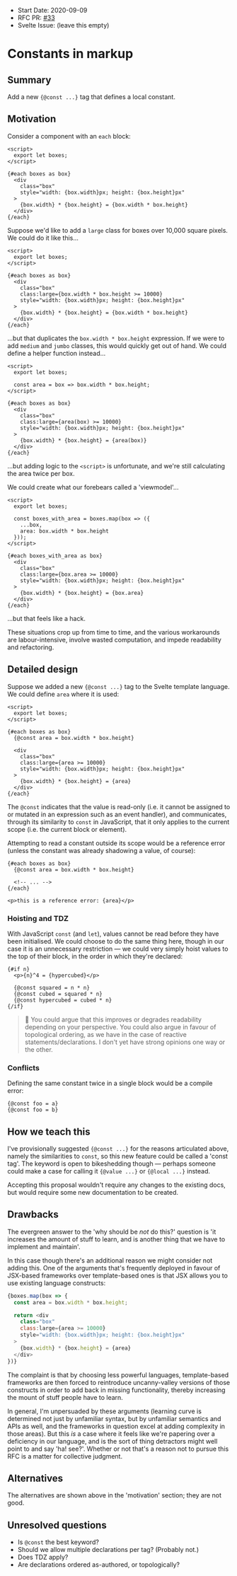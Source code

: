 - Start Date: 2020-09-09
- RFC PR: [#33](https://github.com/sveltejs/rfcs/pull/33)
- Svelte Issue: (leave this empty)

# Constants in markup

## Summary

Add a new `{@const ...}` tag that defines a local constant.

## Motivation

Consider a component with an `each` block:

```svelte
<script>
  export let boxes;
</script>

{#each boxes as box}
  <div
    class="box"
    style="width: {box.width}px; height: {box.height}px"
  >
    {box.width} * {box.height} = {box.width * box.height}
  </div>
{/each}
```

Suppose we'd like to add a `large` class for boxes over 10,000 square pixels. We could do it like this...

```svelte
<script>
  export let boxes;
</script>

{#each boxes as box}
  <div
    class="box"
    class:large={box.width * box.height >= 10000}
    style="width: {box.width}px; height: {box.height}px"
  >
    {box.width} * {box.height} = {box.width * box.height}
  </div>
{/each}
```

...but that duplicates the `box.width * box.height` expression. If we were to add `medium` and `jumbo` classes, this would quickly get out of hand. We could define a helper function instead...

```svelte
<script>
  export let boxes;

  const area = box => box.width * box.height;
</script>

{#each boxes as box}
  <div
    class="box"
    class:large={area(box) >= 10000}
    style="width: {box.width}px; height: {box.height}px"
  >
    {box.width} * {box.height} = {area(box)}
  </div>
{/each}
```

...but adding logic to the `<script>` is unfortunate, and we're still calculating the area twice per box.

We could create what our forebears called a 'viewmodel'...

```svelte
<script>
  export let boxes;

  const boxes_with_area = boxes.map(box => ({
    ...box,
    area: box.width * box.height
  }));
</script>

{#each boxes_with_area as box}
  <div
    class="box"
    class:large={box.area >= 10000}
    style="width: {box.width}px; height: {box.height}px"
  >
    {box.width} * {box.height} = {box.area}
  </div>
{/each}
```

...but that feels like a hack.

These situations crop up from time to time, and the various workarounds are labour-intensive, involve wasted computation, and impede readability and refactoring.

## Detailed design

Suppose we added a new `{@const ...}` tag to the Svelte template language. We could define `area` where it is used:

```svelte
<script>
  export let boxes;
</script>

{#each boxes as box}
  {@const area = box.width * box.height}

  <div
    class="box"
    class:large={area >= 10000}
    style="width: {box.width}px; height: {box.height}px"
  >
    {box.width} * {box.height} = {area}
  </div>
{/each}
```

The `@const` indicates that the value is read-only (i.e. it cannot be assigned to or mutated in an expression such as an event handler), and communicates, through its similarity to `const` in JavaScript, that it only applies to the current scope (i.e. the current block or element).

Attempting to read a constant outside its scope would be a reference error (unless the constant was already shadowing a value, of course):

```svelte
{#each boxes as box}
  {@const area = box.width * box.height}

  <!-- ... -->
{/each}

<p>this is a reference error: {area}</p>
```

### Hoisting and TDZ

With JavaScript `const` (and `let`), values cannot be read before they have been initialised. We could choose to do the same thing here, though in our case it is an unnecessary restriction — we could very simply hoist values to the top of their block, in the order in which they're declared:

```svelte
{#if n}
  <p>{n}^4 = {hypercubed}</p>

  {@const squared = n * n}
  {@const cubed = squared * n}
  {@const hypercubed = cubed * n}
{/if}
```

> 🐃 You could argue that this improves or degrades readability depending on your perspective. You could also argue in favour of topological ordering, as we have in the case of reactive statements/declarations. I don't yet have strong opinions one way or the other.

### Conflicts

Defining the same constant twice in a single block would be a compile error:

```svelte
{@const foo = a}
{@const foo = b}
```


## How we teach this

I've provisionally suggested `{@const ...}` for the reasons articulated above, namely the similarities to `const`, so this new feature could be called a 'const tag'. The keyword is open to bikeshedding though — perhaps someone could make a case for calling it `{@value ...}` or `{@local ...}` instead.

Accepting this proposal wouldn't require any changes to the existing docs, but would require some new documentation to be created.

## Drawbacks

The evergreen answer to the 'why should be *not* do this?' question is 'it increases the amount of stuff to learn, and is another thing that we have to implement and maintain'.

In this case though there's an additional reason we might consider not adding this. One of the arguments that's frequently deployed in favour of JSX-based frameworks over template-based ones is that JSX allows you to use existing language constructs:

```js
{boxes.map(box => {
  const area = box.width * box.height;

  return <div
    class="box"
    class:large={area >= 10000}
    style="width: {box.width}px; height: {box.height}px"
  >
    {box.width} * {box.height} = {area}
  </div>
})}
```

The complaint is that by choosing less powerful languages, template-based frameworks are then forced to reintroduce uncanny-valley versions of those constructs in order to add back in missing functionality, thereby increasing the mount of stuff people have to learn.

In general, I'm unpersuaded by these arguments (learning curve is determined not just by unfamiliar syntax, but by unfamiliar semantics and APIs as well, and the frameworks in question excel at adding complexity in those areas). But this *is* a case where it feels like we're papering over a deficiency in our language, and is the sort of thing detractors might well point to and say 'ha! see?'. Whether or not that's a reason not to pursue this RFC is a matter for collective judgment.

## Alternatives

The alternatives are shown above in the 'motivation' section; they are not good.

## Unresolved questions

* Is `@const` the best keyword?
* Should we allow multiple declarations per tag? (Probably not.)
* Does TDZ apply?
* Are declarations ordered as-authored, or topologically?